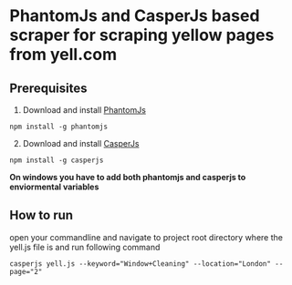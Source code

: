 # PhantomJs and CasperJs based scraper for scraping yellow pages from yell.com

<h2>Prerequisites</h2>

1. Download and install <a href="http://phantomjs.org/">PhantomJs</a>
```
npm install -g phantomjs
```
2. Download and install <a href="http://casperjs.org/">CasperJs</a>
```
npm install -g casperjs
```
<strong>On windows you have to add both phantomjs and casperjs to enviormental variables</strong>
<h2>How to run</h2>

open your commandline and navigate to project root directory where the yell.js file is and run following command

`casperjs yell.js --keyword="Window+Cleaning" --location="London" --page="2"`